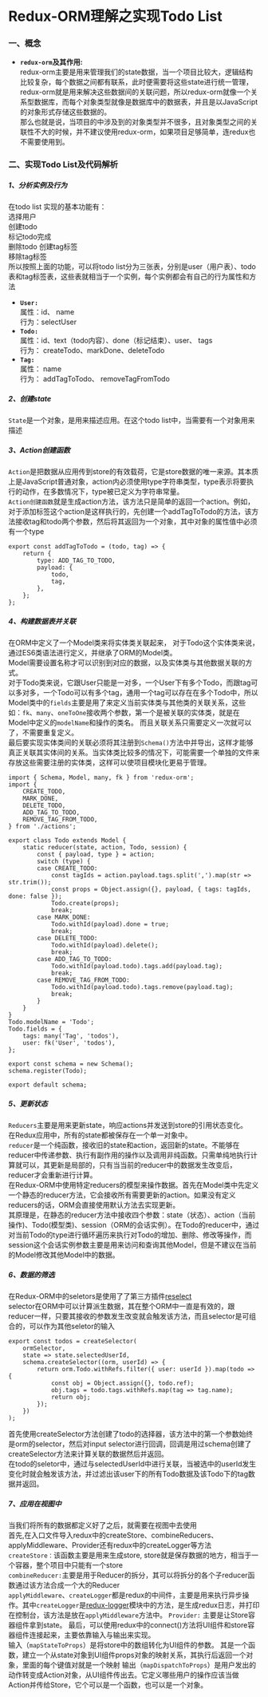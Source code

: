 # Redux-ORM理解之实现Todo List

### 一、概念  
- **`redux-orm`及其作用:**    
redux-orm主要是用来管理我们的state数据，当一个项目比较大，逻辑结构比较复杂，每个数据之间都有联系，此时便需要将这些state进行统一管理，redux-orm就是用来解决这些数据间的关联问题，所以redux-orm就像一个关系型数据库，而每个对象类型就像是数据库中的数据表，并且是以JavaScript的对象形式存储这些数据的。  
那么也就是说，当项目的中涉及到的对象类型并不很多，且对象类型之间的关联性不大的时候，并不建议使用redux-orm，如果项目足够简单，连redux也不需要使用到。  

### 二、实现Todo List及代码解析  


##### 1、分析实例及行为  
在todo list 实现的基本功能有：  
选择用户  
创建todo    
标记todo完成  
删除todo
创建tag标签  
移除tag标签  
所以按照上面的功能，可以将todo list分为三张表，分别是user（用户表）、todo表和tag标签表，这些表就相当于一个实例，每个实例都会有自己的行为属性和方法  
- **`User:`**  
属性：id、 name      
行为：selectUser    
- **`Todo:`**  
属性：id、text（todo内容）、done（标记结束）、user、 tags  
行为： createTodo、markDone、deleteTodo  
- **`Tag:`**  
属性： name  
行为： addTagToTodo、 removeTagFromTodo

##### 2、创建state  
`State`是一个对象，是用来描述应用。在这个todo list中，当需要有一个对象用来描述
##### 3、Action创建函数   
`Action`是把数据从应用传到store的有效载荷，它是store数据的唯一来源。其本质上是JavaScript普通对象，action内必须使用type字符串类型，type表示将要执行的动作，在多数情况下，type被已定义为字符串常量。  
`Action创建函数`就是生成action方法，该方法只是简单的返回一个action。例如，对于添加标签这个action是这样执行的，先创建一个addTagToTodo的方法，该方法接收tag和todo两个参数，然后将其返回为一个对象，其中对象的属性值中必须有一个type  
```
export const addTagToTodo = (todo, tag) => {
    return {
        type: ADD_TAG_TO_TODO,
        payload: {
            todo,
            tag,
        },
    };
};
```
##### 4、构建数据表并关联  
在ORM中定义了一个Model类来将实体类关联起来， 对于Todo这个实体类来说，通过ES6类语法进行定义，并继承了ORM的Model类。   
Model需要设置名称才可以识别到对应的数据，以及实体类与其他数据关联的方式。  
对于Todo类来说，它跟User只能是一对多，一个User下有多个Todo，而跟tag可以多对多，一个Todo可以有多个tag，通用一个tag可以存在在多个Todo中，所以Model类中的`fields`主要是用了来定义当前实体类与其他类的关联关系，这些如：`fk`、`many`、`oneToOne`接收两个参数，第一个是被关联的实体类，就是在Model中定义的`modelName`和操作的类名。 而且关联关系只需要定义一次就可以了，不需要重复定义。  
最后要实现实体类间的关联必须将其注册到`Schema()`方法中并导出，这样才能够真正关联其实体间的关系。当实体类比较多的情况下，可能需要一个单独的文件来存放这些需要注册的实体类，这样可以使项目模块化更易于管理。
```
import { Schema, Model, many, fk } from 'redux-orm';
import {
    CREATE_TODO,
    MARK_DONE,
    DELETE_TODO,
    ADD_TAG_TO_TODO,
    REMOVE_TAG_FROM_TODO,
} from './actions';   

export class Todo extends Model {
    static reducer(state, action, Todo, session) {
        const { payload, type } = action;
        switch (type) {
        case CREATE_TODO:
            const tagIds = action.payload.tags.split(',').map(str => str.trim());
            const props = Object.assign({}, payload, { tags: tagIds, done: false });
            Todo.create(props);
            break;
        case MARK_DONE:
            Todo.withId(payload).done = true;
            break;
        case DELETE_TODO:
            Todo.withId(payload).delete();
            break;
        case ADD_TAG_TO_TODO:
            Todo.withId(payload.todo).tags.add(payload.tag);
            break;
        case REMOVE_TAG_FROM_TODO:
            Todo.withId(payload.todo).tags.remove(payload.tag);
            break;
        }
    }
}
Todo.modelName = 'Todo';
Todo.fields = {
    tags: many('Tag', 'todos'),
    user: fk('User', 'todos'),
};

export const schema = new Schema();
schema.register(Todo);

export default schema;
```
##### 5、更新状态  
`Reducers`主要是用来更新state，响应actions并发送到store的引用状态变化。  
在Redux应用中，所有的state都被保存在一个单一对象中。  
`reducer`是一个纯函数，接收旧的state和action，返回新的state。不能够在reducer中传递参数、执行有副作用的操作以及调用非纯函数。只需单纯地执行计算就可以，其更新是局部的，只有当当前的reducer中的数据发生改变后，reducer才会重新进行计算。  
在Redux-ORM中使用特定reducers的模型来操作数据。首先在Model类中先定义一个静态的reducer方法，它会接收所有需要更新的action。如果没有定义reducers的话，ORM会直接使用默认方法去实现更新。  
其原理是，在静态的reducer方法中接收四个参数：state（状态）、action（当前操作)、Todo(模型类)、session（ORM的会话实例）。在Todo的reducer中，通过对当前Todo的type进行循环遍历来执行对Todo的增加、删除、修改等操作，而session这个会话实例参数主要是用来访问和查询其他Model，但是不建议在当前的Model修改其他Model中的数据。  

##### 6、数据的筛选    
在Redux-ORM中的seletors是使用了了第三方插件[reselect](https://github.com/reduxjs/reselect)  
selector在ORM中可以计算派生数据，其在整个ORM中一直是有效的，跟reducer一样，只要其接收的参数发生改变就会触发该方法，而且selector是可组合的，可以作为其他seletor的输入
```
export const todos = createSelector(
    ormSelector,
    state => state.selectedUserId,
    schema.createSelector((orm, userId) => {
        return orm.Todo.withRefs.filter({ user: userId }).map(todo => {
            const obj = Object.assign({}, todo.ref);
            obj.tags = todo.tags.withRefs.map(tag => tag.name);
            return obj;
        });
    })
);  
```
首先使用createSelector方法创建了todo的选择器，该方法中的第一个参数始终是orm的selector，然后对input selector进行回调，回调是用过schema创建了createSelector方法来计算关联的数据然后并返回。   
在todo的seletor中，通过与selectedUserId中进行关联，当被选中的userId发生变化时就会触发该方法，并过滤出该user下的所有Todo数据及该Todo下的tag数据并返回。

##### 7、应用在视图中   
当我们将所有的数据都定义好了之后，就需要在视图中去使用  
首先,在入口文件导入redux中的createStore、combineReducers、applyMiddleware、Provider还有redux中的createLogger等方法  
`createStore：`该函数主要是用来生成store, store就是保存数据的地方，相当于一个容器，整个项目中只能有一个store  
`combineReducer:`主要是用于Reducer的拆分，其可以将拆分的各个子reducer函数通过该方法合成一个大的Reducer  
`applyMiddleware`、`createLogger`都是redux的中间件，主要是用来执行异步操作。其中`createLogger`是[redux-logger](https://github.com/evgenyrodionov/redux-logger)模块中的方法，是生成redux日志，并打印在控制台，该方法是放在`applyMiddleware`方法中。
`Provider:`  主要是让Store容器组件拿到state。
最后，可以使用redux中的connect()方法将UI组件和store容器组件连接起来，主要依靠输入与输出来实现。  
输入（`mapStateToProps`）是将store中的数组转化为UI组件的参数。 其是一个函数，建立一个从state对象到UI组件props对象的映射关系，其执行后返回一个对象，里面的每个键值对就是一个映射
输出（`mapDispatchToProps`）是用户发出的动作转变成Action对象，从UI组件传出去。它定义哪些用户的操作应该当做Action并传给Store，它个可以是一个函数，也可以是一个对象。